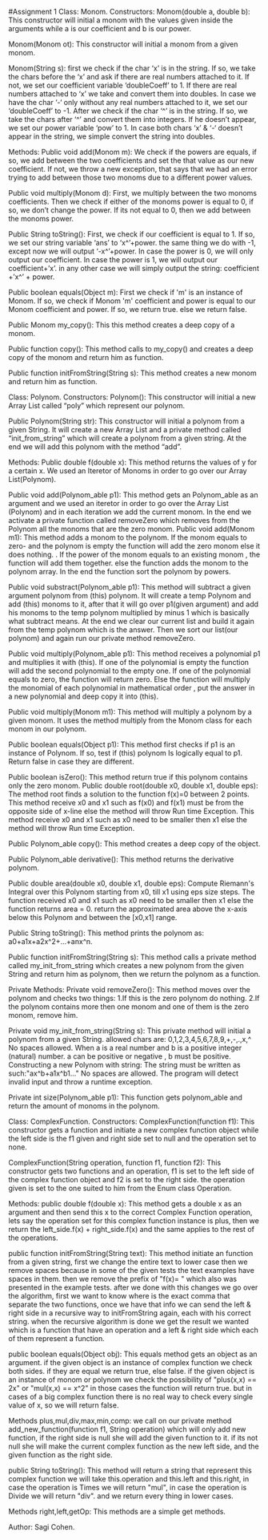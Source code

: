 #Assignment 1
Class: Monom.
Constructors:
Monom(double a, double b):
This constructor will initial a monom with the values given inside the arguments while a is our coefficient and b is our power.

Monom(Monom ot):
This constructor will initial a monom from a given monom.

Monom(String s): 
first we check if the char ‘x’ is in the string. If so, we take the chars before the ‘x’ and ask if there are real numbers attached to it. If not, we set our coefficient variable ‘doubleCoeff’ to 1. If there are real numbers attached to ‘x’ we take and convert them into doubles.  In case we have the char ‘-‘ only without any real numbers attached to it, we set our ‘doubleCoeff’ to -1. After we check if the char ‘^’ is in the string. If so, we take the chars after ‘^’ and convert them into integers. If he doesn’t appear, we set our power variable ‘pow’ to 1. In case both chars ‘x’ & ‘-‘ doesn’t appear in the string, we simple convert the string into doubles.

Methods:
Public void add(Monom m):
We check if the powers are equals, if so, we add between the two coefficients and set the that value as our new coefficient.
If not, we throw a new exception, that says that we had an error trying to add between those two monoms due to a different power values.

Public void multiply(Monom d):
First, we multiply between the two monoms coefficients.
Then we check if either of the monoms power is equal to 0, if so, we don’t change the power. If its not equal to 0, then we add between the monoms power.

Public String toString():
First, we check if our coefficient is equal to 1. If so, we set our string variable ‘ans’ to ‘x^’+power. the same thing we do with 
-1, except now we will output ‘-x^’+power. In case the power is 0, we will only output our coefficient. In case the power is 1, we will output our coefficient+’x’. in any other case we will simply output the string: coefficient +’x^’ + power.

Public boolean equals(Object m):
First we check if 'm' is an instance of Monom. 
If so, we check if Monom 'm' coefficient and power is equal to our Monom coefficient and power.
If so, we return true. else we return false.

Public Monom my_copy():
This this method creates a deep copy of a monom.

Public function copy():
This method calls to my_copy() and creates a deep copy of the monom and return him as function.

Public function initFromString(String s):
This method creates a new monom and return him as function.

Class: Polynom.
Constructors:
Polynom():
This constructor will initial a new Array List  called “poly” which represent our polynom.

Public Polynom(String str):
This constructor will initial a polynom from a given String. It will create a new Array List and a private method called “init_from_string” which will create a polynom from a given string. At the end we will add this polynom with the method “add”.

Methods:
Public double f(double x):
This method returns the values of y for a certain x.
We used an Iteretor of Monoms in order to go over our Array List(Polynom).

Public void add(Polynom_able p1):
This method gets an Polynom_able as an argument and we used an iteretor in order to go over the Array List (Polynom) and in each iteration we add the current monom.
In the end we activate a private function called removeZero which removes from the Polynom all the monoms that are the zero monom.
Public void add(Monom m1):
This method adds a monom to the polynom. If the monom equals to zero- and
the polynom is empty the function will add the zero monom else it does
nothing. . If the power of the monom equals to an existing monom , the
function will add them together. else the function adds the monom to the
polynom array. In the end the function sort the polynom by powers.

Public void substract(Polynom_able p1):
This method will subtract a given argument polynom from (this) polynom.
It will create a temp Polynom and add (this) monoms to it, after that it will go over p1(given argument) and add his monoms to the temp polynom multiplied by minus 1 which is basically what subtract means. 
At the end we clear our current list and build it again from the temp polynom which is the answer. Then we sort our list(our polynom) and again run our private method removeZero.

Public void multiply(Polynom_able p1):
This method receives a polynomial p1 and multiplies it with (this). If one of the polynomial is empty the function will add the second polynomial to the empty one. If one of the polynomial equals to zero, the function will return zero. Else the function will multiply the monomial of each polynomial in mathematical order , put the answer in a new polynomial and deep copy it into (this).

Public void multiply(Monom m1):
This method will multiply a polynom by a given monom.
It uses the method multiply from the Monom class for each monom in our polynom.

Public boolean equals(Object p1):
This method first checks if p1 is an instance of Polynom.
If so, test if (this) polynom Is logically equal to p1.
Return false in case they are different.

Public boolean isZero():
This method return true if this polynom contains only the zero monom.
Public double root(double x0, double x1, double eps):
The method root finds a solution to the function f(x)=0 between 2 points.
This method receive x0 and x1 such as f(x0) and f(x1) must be from the opposite side of x-line else the method will throw Run time Exception. This method receive   x0 and x1 such as x0 need to be smaller then x1 else the method will throw Run time Exception.

Public Polynom_able copy():
This method creates a deep copy of the object.

Public Polynom_able derivative():
This method returns the derivative polynom.

Public double area(double x0, double x1, double eps):
Compute Riemann's Integral over this Polynom starting from x0, till x1 using
eps size steps. The function received x0 and x1 such as x0 need to be smaller
then x1 else the function returns area = 0. return the approximated area above the x-axis below this Polynom and between the [x0,x1] range.

Public String toString():
This method prints the polynom as: a0+a1x+a2x^2+…+anx^n.

Public function initFromString(String s):
This method calls a private method called my_init_from_string which creates a new polynom from the given String and return him as polynom, then we return the polynom as a function.

Private Methods:
Private void removeZero():
This method moves over the polynom and checks two things:
1.If this is the zero polynom do nothing.
2.If the polynom contains more then one monom and one of them is the zero monom, remove him.

Private void my_init_from_string(String s):
This private method will initial a polynom from a given String. allowed chars are: 0,1,2,3,4,5,6,7,8,9,+,-,.,x,^ No spaces allowed. When a is a real number and b is a positive integer (natural) number. a can be positive or negative , b must be
positive. Constructing a new Polynom with string: The string must be written as such:"ax^b+a1x^b1..." No spaces are allowed. The program will detect invalid input and throw a runtime exception.

Private int size(Polynom_able p1):
This function gets polynom_able and return the amount of monoms in the polynom.

Class: ComplexFunction.
Constructors:
ComplexFunction(function f1):
This constructor gets a function and initiate a new complex function object while the left side is the f1 given and right side set to null and the operation set to none.

ComplexFunction(String operation, function f1, function f2):
This constructor gets two functions and an operation, f1 is set to the left side of the complex function object and f2 is set to the right side. the operation given is set to the one suited to him from the Enum class Operation.

Methods:
public double f(double x):
This method gets a double x as an argument and then send this x to the correct Complex Function operation, lets say the operation set for this complex function instance is plus, then we return the left_side.f(x) + right_side.f(x) and the same applies to the rest of the operations.

public function initFromString(String text):
This method initiate an function from a given string, first we change the entire text to lower case then we remove spaces because in some of the given tests the text examples have spaces in them. then we remove the prefix of "f(x)= " which also was presented in the example tests. after we done with this changes we go over the algorithm, first we want to know where is the exact comma that separate the two functions, once we have that info we can send the left & right side in a recursive way to initFromString again, each with his correct string. when the recursive algorithm is done we get the result we wanted which is a function that have an operation and a left & right side which each of them represent a function.

public boolean equals(Object obj):
This equals method gets an object as an argument. if the given object is an instance of complex function we check both sides. if they are equal we return true, else false. if the given object is an instance of monom or polynom we check the possibility of "plus(x,x) == 2x" or "mul(x,x) == x^2" in those cases the function will return true. but in cases of a big complex function there is no real way to check every single value of x, so we will return false.

Methods plus,mul,div,max,min,comp:
we call on our private method add_new_function(function f1, String operation) which will only add new function, if the right side is null she will add the given function to it. if its not null she will make the current complex function as the new left side, and the given function as the right side.

public String toString():
This method will return a string that represent this complex function we will take this.operation and this.left and this.right, 
in case the operation is Times we will return "mul", in case the operation is Divide we will return "div". and we return every thing in lower cases.

Methods right,left,getOp: 
This methods are a simple get methods.

Author: Sagi Cohen.